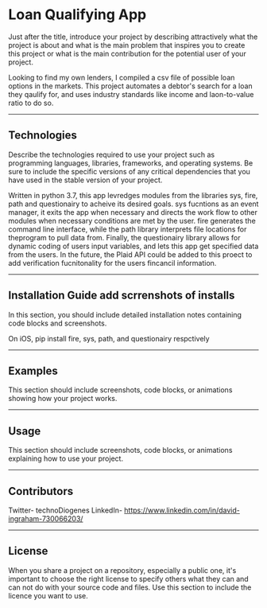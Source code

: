 # Loan Qualifying App

Just after the title, introduce your project by describing attractively what the project is about and what is the main problem that inspires you to create this project or what is the main contribution for the potential user of your project.

Looking to find my own lenders, I compiled a csv file of possible loan options in the markets. This project automates a debtor's search for a loan they qaulify for, and uses industry standards like income and laon-to-value ratio to do so.
 

---

## Technologies

Describe the technologies required to use your project such as programming languages, libraries, frameworks, and operating systems. Be sure to include the specific versions of any critical dependencies that you have used in the stable version of your project.

Written in python 3.7, this app levredges modules from the libraries sys, fire, path and questionairy to acheive its desired goals. sys fucntions as an event manager, it exits the app when necessary and directs the work flow to other modules when necessary conditions are met by the user. fire generates the command line interface, while the path library interprets file locations for theprogram to pull data from. Finally, the questionairy library allows for dynamic coding of users input variables, and lets this app get specified data from the users. In the future, the Plaid API could be added to this proect to add verification fucnitonality for the users fincancil information.  

---

## Installation Guide add scrrenshots of installs

In this section, you should include detailed installation notes containing code blocks and screenshots.


On iOS, pip install fire, sys, path, and questionairy respctively


---

## Examples

This section should include screenshots, code blocks, or animations showing how your project works.

---

## Usage

This section should include screenshots, code blocks, or animations explaining how to use your project.

---

## Contributors

Twitter- technoDiogenes
LinkedIn- https://www.linkedin.com/in/david-ingraham-730066203/

---

## License

When you share a project on a repository, especially a public one, it's important to choose the right license to specify others what they can and can not do with your source code and files. Use this section to include the licence you want to use.
